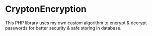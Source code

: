 # CryptonEncryption
This PHP library uses my own custom algorithm to encrypt &amp; decrypt passwords for better security &amp; safe storing in database.
